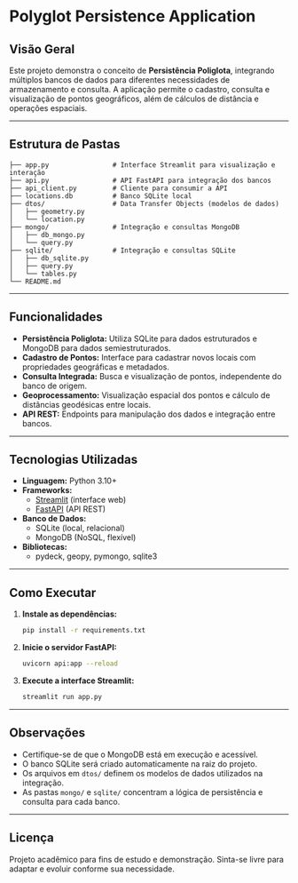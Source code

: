 # Polyglot Persistence Application

## Visão Geral

Este projeto demonstra o conceito de **Persistência Poliglota**, integrando múltiplos bancos de dados para diferentes necessidades de armazenamento e consulta. A aplicação permite o cadastro, consulta e visualização de pontos geográficos, além de cálculos de distância e operações espaciais.

---

## Estrutura de Pastas

```
├── app.py                # Interface Streamlit para visualização e interação
├── api.py                # API FastAPI para integração dos bancos
├── api_client.py         # Cliente para consumir a API
├── locations.db          # Banco SQLite local
├── dtos/                 # Data Transfer Objects (modelos de dados)
│   ├── geometry.py
│   └── location.py
├── mongo/                # Integração e consultas MongoDB
│   ├── db_mongo.py
│   └── query.py
├── sqlite/               # Integração e consultas SQLite
│   ├── db_sqlite.py
│   ├── query.py
│   └── tables.py
└── README.md
```

---

## Funcionalidades

- **Persistência Poliglota:** Utiliza SQLite para dados estruturados e MongoDB para dados semiestruturados.
- **Cadastro de Pontos:** Interface para cadastrar novos locais com propriedades geográficas e metadados.
- **Consulta Integrada:** Busca e visualização de pontos, independente do banco de origem.
- **Geoprocessamento:** Visualização espacial dos pontos e cálculo de distâncias geodésicas entre locais.
- **API REST:** Endpoints para manipulação dos dados e integração entre bancos.

---

## Tecnologias Utilizadas

- **Linguagem:** Python 3.10+
- **Frameworks:**
	- [Streamlit](https://streamlit.io/) (interface web)
	- [FastAPI](https://fastapi.tiangolo.com/) (API REST)
- **Banco de Dados:**
	- SQLite (local, relacional)
	- MongoDB (NoSQL, flexível)
- **Bibliotecas:**
	- pydeck, geopy, pymongo, sqlite3

---

## Como Executar

1. **Instale as dependências:**
	 ```bash
	 pip install -r requirements.txt
	 ```
2. **Inicie o servidor FastAPI:**
	 ```bash
	 uvicorn api:app --reload
	 ```
3. **Execute a interface Streamlit:**
	 ```bash
	 streamlit run app.py
	 ```

---

## Observações

- Certifique-se de que o MongoDB está em execução e acessível.
- O banco SQLite será criado automaticamente na raiz do projeto.
- Os arquivos em `dtos/` definem os modelos de dados utilizados na integração.
- As pastas `mongo/` e `sqlite/` concentram a lógica de persistência e consulta para cada banco.

---

## Licença

Projeto acadêmico para fins de estudo e demonstração. Sinta-se livre para adaptar e evoluir conforme sua necessidade.
